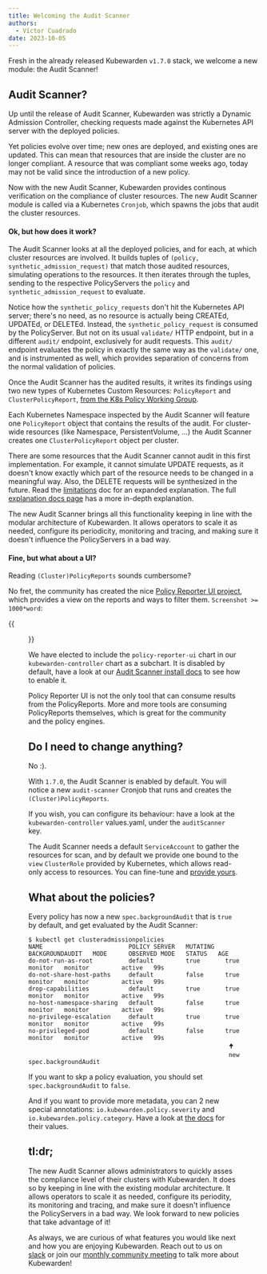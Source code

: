 ```yaml
---
title: Welcoming the Audit Scanner
authors:
  - Víctor Cuadrado
date: 2023-10-05
---
```


Fresh in the already released Kubewarden `v1.7.0` stack, we welcome a new module:
the Audit Scanner!

## Audit Scanner?

Up until the release of Audit Scanner, Kubewarden was strictly a Dynamic Admission
Controller, checking requests made against the Kubernetes API server with the
deployed policies.

Yet policies evolve over time; new ones are deployed, and existing ones are
updated. This can mean that resources that are inside the cluster are no longer
compliant. A resource that was compliant some weeks ago, today may not be valid
since the introduction of a new policy.

Now with the new Audit Scanner, Kubewarden provides continous verification on
the compliance of cluster resources. The new Audit Scanner module is called via a
Kubernetes `Cronjob`, which spawns the jobs that audit the cluster resources.

#### Ok, but how does it work?

The Audit Scanner looks at all the deployed policies, and for each, at which
cluster resources are involved. It builds tuples of `(policy,
synthetic_admission_request)` that match those audited resources, simulating
operations to the resources.
It then iterates through the tuples, sending to the respective PolicyServers the
`policy` and `synthetic_admission_request` to evaluate.

Notice how the `synthetic_policy_requests` don't hit the Kubernetes API server;
there's no need, as no resource is actually being CREATEd, UPDATEd, or DELETEd.
Instead, the `synthetic_policy_request` is consumed by the PolicyServer. But
not on its usual `validate/` HTTP endpoint, but in a different `audit/`
endpoint, exclusively for audit requests. This `audit/` endpoint evaluates the
policy in exactly the same way as the `validate/` one, and is instrumented as
well, which provides separation of concerns from the normal validation of
policies.

Once the Audit Scanner has the audited results, it writes its findings using
two new types of Kubernetes Custom Resources: `PolicyReport` and
`ClusterPolicyReport`, [from the K8s Policy Working Group](https://github.com/kubernetes-sigs/wg-policy-prototypes/tree/master/policy-report).

Each Kubernetes Namespace inspected by the Audit Scanner will feature one
`PolicyReport` object that contains the results of the audit. For cluster-wide
resources (like Namespace, PersistentVolume, &hellip;) the Audit Scanner
creates one `ClusterPolicyReport` object per cluster.

There are some resources that the Audit Scanner cannot audit in this first
implementation. For example, it cannot simulate UPDATE requests, as it doesn't know
exactly which part of the resource needs to be changed in a meaningful way.
Also, the DELETE requests will be synthesized in the future. Read the
[limitations](https://docs.kubewarden.io/explanations/audit-scanner/limitations)
doc for an expanded explanation. The full [explanation docs
page](https://docs.kubewarden.io/explanations/audit-scanner) has a more
in-depth explanation.

The new Audit Scanner brings all this functionality keeping in line with the
modular architecture of Kubewarden. It allows operators to scale it as needed,
configure its periodicity, monitoring and tracing, and making sure it doesn't
influence the PolicyServers in a bad way.

#### Fine, but what about a UI?

Reading `(Cluster)PolicyReports` sounds cumbersome?

No fret, the community has created the nice [Policy Reporter UI
project](https://kyverno.github.io/policy-reporter), which provides a view on
the reports and ways to filter them. `Screenshot >= 1000*word`:

{{<figure src="/images/audit-scanner/policy-reporter-ui.png" alt="policy-reporter-ui view"  >}}

We have elected to include the `policy-reporter-ui` chart in our
`kubewarden-controller` chart as a subchart. It is disabled by default, have a
look at our [Audit Scanner install
docs](https://docs.kubewarden.io/howtos/audit-scanner) to see how to enable it.

Policy Reporter UI is not the only tool that can consume results from the
PolicyReports. More and more tools are consuming PolicyReports themselves,
which is great for the community and the policy engines.

## Do I need to change anything?

No :).

With `1.7.0`, the Audit Scanner is enabled by default. You will notice a new
`audit-scanner` Cronjob that runs and creates the `(Cluster)PolicyReports`.

If you wish, you can configure its behaviour: have a look at the
`kubewarden-controller` values.yaml, under the `auditScanner` key.

The Audit Scanner needs a default `ServiceAccount` to gather the resources for
scan, and by default we provide one bound to the `view` `ClusterRole` provided
by Kubernetes, which allows read-only access to resources. You can fine-tune
and [provide yours](https://docs.kubewarden.io/explanations/audit-scanner#permissions-and-serviceaccounts).

## What about the policies?

Every policy has now a new `spec.backgroundAudit` that is `true` by default, and
get evaluated by the Audit Scanner:

```console
$ kubectl get clusteradmissionpolicies
NAME                        POLICY SERVER   MUTATING   BACKGROUNDAUDIT   MODE      OBSERVED MODE   STATUS   AGE
do-not-run-as-root          default         true       true              monitor   monitor         active   99s
do-not-share-host-paths     default         false      true              monitor   monitor         active   99s
drop-capabilities           default         true       true              monitor   monitor         active   99s
no-host-namespace-sharing   default         false      true              monitor   monitor         active   99s
no-privilege-escalation     default         true       true              monitor   monitor         active   99s
no-privileged-pod           default         false      true              monitor   monitor         active   99s
                                                        🠉
                                                        new spec.backgroundAudit
```

If you want to skp a policy evaluation, you should set `spec.backgroundAudit`
to `false`.

And if you want to provide more metadata, you can 2 new special annotations:
`io.kubewarden.policy.severity` and `io.kubewarden.policy.category`. Have a
look at [the
docs](https://docs.kubewarden.io/explanations/audit-scanner#policies) for their
values.

## tl:dr;

The new Audit Scanner allows administrators to quickly asses the compliance
level of their clusters with Kubewarden. It does so by keeping in line with
the existing modular architecture. It allows operators to scale it as needed,
configure its periodity, its monitoring and tracing, and make sure it doesn't
influence the PolicyServers in a bad way. We look forward to new policies that
take advantage of it!

As always, we are curious of what features you would like next and how you are
enjoying Kubewarden. Reach out to us on [slack](https://kubernetes.slack.com/?redir=%2Fmessages%2Fkubewarden)
or join our [monthly community meeting](https://teamup.com/ks2bj74dvw132mhjtj?view=a&showProfileAndInfo=0&showSidepanel=1&disableSidepanel=1&showMenu=1&showAgendaHeader=1&showAgendaDetails=0&showYearViewHeader=1)
to talk more about Kubewarden!

